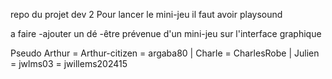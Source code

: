 repo du projet dev 2
Pour lancer le mini-jeu il faut avoir playsound 


a faire 
-ajouter un dé
-être prévenue d'un mini-jeu sur l'interface graphique


Pseudo
Arthur = Arthur-citizen = argaba80 |
Charle = CharlesRobe |
Julien = jwlms03 = jwillems202415
